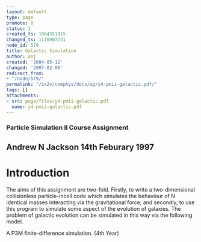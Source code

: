 ```yaml
---
layout: default
type: page
promote: 0
status: 1
created_ts: 1084351915
changed_ts: 1170907731
node_id: 579
title: Galactic Simulation
author: anj
created: '2004-05-12'
changed: '2007-02-08'
redirect_from:
- "/node/579/"
permalink: "/ix2v/comphys/docs/ug/y4-pmii-galactic.pdf/"
tags: []
attachments:
- src: page/files/y4-pmii-galactic.pdf
  name: y4-pmii-galactic.pdf
---
```

### Particle Simulation II Course Assignment
## Andrew N Jackson 14th Feburary 1997
# Introduction
The aims of this assignment are two-fold. Firstly, to write a two-dimensional collisionless particle-incell code which simulates the behaviour of N identical masses interacting via the gravitational force, and secondly, to use this program to simulate some aspect of the evolution of galaxies. The problem of galactic evolution can be simulated in this way via the following model.

A P3M finite-difference simulation. (4th Year)
